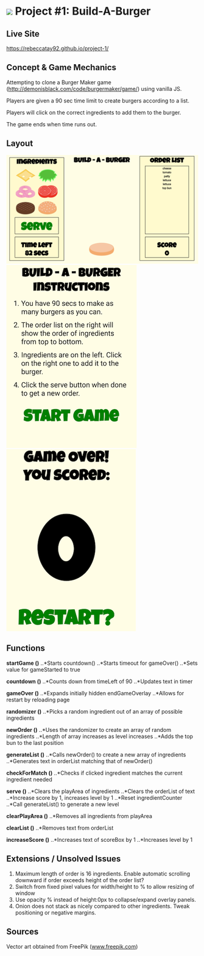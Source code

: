 <!---
Read Me Contents
-->
# ![](https://ga-dash.s3.amazonaws.com/production/assets/logo-9f88ae6c9c3871690e33280fcf557f33.png) Project #1: Build-A-Burger

Live Site
---
https://rebeccatay92.github.io/project-1/

Concept & Game Mechanics
---
Attempting to clone a Burger Maker game (http://demonisblack.com/code/burgermaker/game/) using vanilla JS.

Players are given a 90 sec time limit to create burgers according to a list.

Players will click on the correct ingredients to add them to the burger.

The game ends when time runs out.

Layout
---
!["Game Layout"](https://github.com/rebeccatay92/project-1/blob/master/screenshot.png)
!["Start Game Overlay"](https://github.com/rebeccatay92/project-1/blob/master/startGameOverlay.png)
!["End Game Overlay"](https://github.com/rebeccatay92/project-1/blob/master/endGameOverlay.png)

Functions
---
**startGame ()**
..*Starts countdown()
..*Starts timeout for gameOver()
..*Sets value for gameStarted to true

**countdown ()**
..*Counts down from timeLeft of 90
..*Updates text in timer

**gameOver ()**
..*Expands initially hidden endGameOverlay
..*Allows for restart by reloading page

**randomizer ()**
..*Picks a random ingredient out of an array of possible ingredients

**newOrder ()**
..*Uses the randomizer to create an array of random ingredients
..*Length of array increases as level increases
..*Adds the top bun to the last position

**generateList ()**
..*Calls newOrder() to create a new array of ingredients
..*Generates text in orderList matching that of newOrder()

**checkForMatch ()**
..*Checks if clicked ingredient matches the current ingredient needed

**serve ()**
..*Clears the playArea of ingredients
..*Clears the orderList of text
..*Increase score by 1, increases level by 1
..*Reset ingredientCounter
..*Call generateList() to generate a new level

**clearPlayArea ()**
..*Removes all ingredients from playArea

**clearList ()**
..*Removes text from orderList

**increaseScore ()**
..*Increases text of scoreBox by 1
..*Increases level by 1

Extensions / Unsolved Issues
---
1. Maximum length of order is 16 ingredients. Enable automatic scrolling downward if order exceeds height of the order list?
2. Switch from fixed pixel values for width/height to % to allow resizing of window
3. Use opacity % instead of height:0px to collapse/expand overlay panels.
4. Onion does not stack as nicely compared to other ingredients. Tweak positioning or negative margins.

Sources
---
Vector art obtained from FreePik (www.freepik.com)

